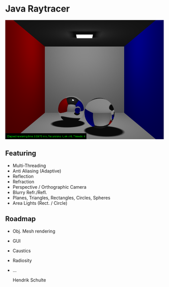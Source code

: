 
# Java Raytracer

![](https://github.com/hendrik-schulte/java-raytracer/blob/master/raytracing.png)
		   
## Featuring                

- Multi-Threading
- Anti Aliasing (Adaptive)
- Reflection
- Refraction
- Perspective / Orthographic Camera
- Blurry Refr./Refl.
- Planes, Triangles, Rectangles, Circles, Spheres
- Area Lights (Rect. / Circle)

## Roadmap

- Obj. Mesh rendering
- GUI
- Caustics
- Radiosity
- ...

    Hendrik Schulte
